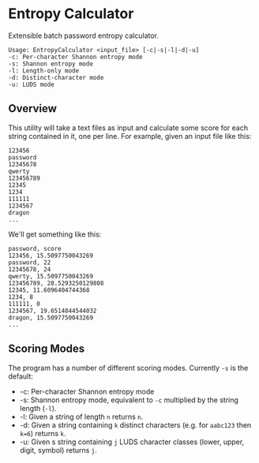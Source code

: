 # Entropy Calculator
Extensible batch password entropy calculator.

```
Usage: EntropyCalculator <input_file> [-c|-s|-l|-d|-u]
-c: Per-character Shannon entropy mode
-s: Shannon entropy mode
-l: Length-only mode
-d: Distinct-character mode
-u: LUDS mode
```

## Overview
This utility will take a text files as input and calculate some score for each string contained in it, one per line. For example, given an input file like this:

```
123456
password
12345678
qwerty
123456789
12345
1234
111111
1234567
dragon
...
```

We'll get something like this:

```
password, score
123456, 15.5097750043269
password, 22
12345678, 24
qwerty, 15.5097750043269
123456789, 28.5293250129808
12345, 11.6096404744368
1234, 8
111111, 0
1234567, 19.6514844544032
dragon, 15.5097750043269
...
```

## Scoring Modes
The program has a number of different scoring modes. Currently `-s` is the default:

* -c: Per-character Shannon entropy mode
* -s: Shannon entropy mode, equivalent to `-c` multiplied by the string length (`-l`).
* -l: Given a string of length `n` returns `n`.
* -d: Given a string containing `k` distinct characters (e.g. for `aabc123` then `k=6`) returns `k`.
* -u: Given s string containing `j` LUDS character classes (lower, upper, digit, symbol) returns `j`.
